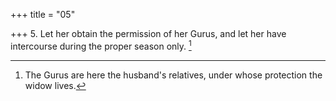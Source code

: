 +++
title = "05"

+++
5. Let her obtain the permission of her Gurus, and let her have intercourse during the proper season only. [^5] 


[^5]:  The Gurus are here the husband's relatives, under whose protection the widow lives.
